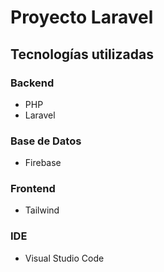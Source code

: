 # Proyecto Laravel

## Tecnologías utilizadas

### Backend
- PHP
- Laravel

### Base de Datos
- Firebase

### Frontend
- Tailwind

### IDE
- Visual Studio Code


